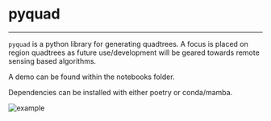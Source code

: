 # pyquad

---


`pyquad` is a python library for generating quadtrees.
A focus is placed on region quadtrees as future use/development will be geared towards remote sensing based algorithms.

A demo can be found within the notebooks folder.

Dependencies can be installed with either poetry or conda/mamba.

![example](https://user-images.githubusercontent.com/55674113/205153140-2babf078-cb59-490d-90ae-2f0d8cb0cbbc.png)
